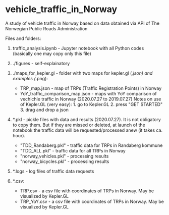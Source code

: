 # vehicle_traffic_in_Norway
A study of vehicle traffic in Norway based on data obtained via API of The Norwegian Public Roads Administration

Files and folders:

1. traffic_analysis.ipynb - Jupyter notebook with all Python codes (basically one may copy only this file)
2. ./figures - self-explainatory
3. ./maps_for_kepler.gl - folder with two maps for kepler.gl (*.json) and examples (*.png):
    - TRP_map.json - map of TRPs (Traffic Registration Points) in Norway
    - YoY_traffic_comparison_map.json - maps with YoY comparison of vechichle traffic in Norway (2020.07.27 to 2019.07.27)
    Notes on use of Kepler.GL (very easy):
          1. go to Kepler.GL
          2. press "GET STARTED"
          3. drag and drop a json

4.   *.pkl - pickle files with data and results (2020.07.27). 
     It is not obligatory to copy them. But if they are missed or deleted, at launch of the notebook the traffic data will be requested/processed anew (it takes ca. hour).
      - "TDD_Randaberg.pkl" - traffic data for TRPs in Randaberg kommune
      - "TDD_ALL.pkl" - traffic data for all TRPs in Norway
      - "norway_vehicles.pkl" - processing results
      - "norway_bicycles.pkl" - processing results

5.  *.logs - log files of traffic data requests

6. *.csv:
    - TRP.csv - a csv file with coordinates of TRPs in Norway. May be visualized by Kepler.GL
    - TRP_YoY.csv - a csv file with coordinates of TRPs in Norway. May be visualized by Kepler.GL
